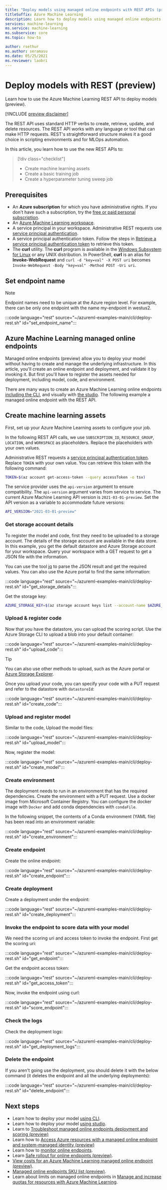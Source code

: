 ```yaml
---
title: "Deploy models using managed online endpoints with REST APIs (preview)"
titleSuffix: Azure Machine Learning
description: Learn how to deploy models using managed online endpoints with REST APIs.
services: machine-learning
ms.service: machine-learning
ms.subservice: core
ms.topic: how-to

author: rsethur
ms.author: seramasu
ms.date: 05/25/2021
ms.reviewer: laobri
---
```


# Deploy models with REST (preview)

Learn how to use the Azure Machine Learning REST API to deploy models (preview).

[!INCLUDE [preview disclaimer](../../includes/machine-learning-preview-generic-disclaimer.md)]

The REST API uses standard HTTP verbs to create, retrieve, update, and delete resources. The REST API works with any language or tool that can make HTTP requests. REST's straightforward structure makes it a good choice in scripting environments and for MLOps automation.

In this article, you learn how to use the new REST APIs to:

> [!div class="checklist"]
> * Create machine learning assets
> * Create a basic training job 
> * Create a hyperparameter tuning sweep job

## Prerequisites

- An **Azure subscription** for which you have administrative rights. If you don't have such a subscription, try the [free or paid personal subscription](https://aka.ms/AMLFree).
- An [Azure Machine Learning workspace](how-to-manage-workspace.md).
- A service principal in your workspace. Administrative REST requests use [service principal authentication](how-to-setup-authentication.md#use-service-principal-authentication).
- A service principal authentication token. Follow the steps in [Retrieve a service principal authentication token](./how-to-manage-rest.md#retrieve-a-service-principal-authentication-token) to retrieve this token. 
- The **curl** utility. The **curl** program is available in the [Windows Subsystem for Linux](/windows/wsl/install-win10) or any UNIX distribution. In PowerShell, **curl** is an alias for **Invoke-WebRequest** and `curl -d "key=val" -X POST uri` becomes `Invoke-WebRequest -Body "key=val" -Method POST -Uri uri`. 

## Set endpoint name

> [!NOTE]
> Endpoint names need to be unique at the Azure region level. For example, there can be only one endpoint with the name my-endpoint in westus2.

:::code language="rest" source="~/azureml-examples-main/cli/deploy-rest.sh" id="set_endpoint_name":::

## Azure Machine Learning managed online endpoints
Managed online endpoints (preview) allow you to deploy your model without having to create and manage the underlying infrastructure. In this article, you'll create an online endpoint and deployment, and validate it by invoking it. But first you'll have to register the assets needed for deployment, including model, code, and environment.

There are many ways to create an Azure Machine Learning online endpoints [including the CLI](how-to-deploy-managed-online-endpoints.md), and visually with [the studio](how-to-use-managed-online-endpoint-studio.md). The following example a managed online endpoint with the REST API.

## Create machine learning assets

First, set up your Azure Machine Learning assets to configure your job.

In the following REST API calls, we use `SUBSCRIPTION_ID`, `RESOURCE_GROUP`, `LOCATION`, and `WORKSPACE` as placeholders. Replace the placeholders with your own values. 

Administrative REST requests a [service principal authentication token](how-to-manage-rest.md#retrieve-a-service-principal-authentication-token). Replace `TOKEN` with your own value. You can retrieve this token with the following command:

```bash
TOKEN=$(az account get-access-token --query accessToken -o tsv)
```

The service provider uses the `api-version` argument to ensure compatibility. The `api-version` argument varies from service to service. The current Azure Machine Learning API version is `2021-03-01-preview`. Set the API version as a variable to accommodate future versions:

```bash
API_VERSION="2021-03-01-preview"
```

### Get storage account details

To register the model and code, first they need to be uploaded to a storage account. The details of the storage account are available in the data store. In this example, you get the default datastore and Azure Storage account for your workspace. Query your workspace with a GET request to get a JSON file with the information.

You can use the tool [jq](https://stedolan.github.io/jq/) to parse the JSON result and get the required values. You can also use the Azure portal to find the same information:

:::code language="rest" source="~/azureml-examples-main/cli/deploy-rest.sh" id="get_storage_details":::

Get the storage key:

```bash
AZURE_STORAGE_KEY=$(az storage account keys list --account-name $AZURE_STORAGE_ACCOUNT | jq '.[0].value')
```

### Upload & register code

Now that you have the datastore, you can upload the scoring script. Use the Azure Storage CLI to upload a blob into your default container:

:::code language="rest" source="~/azureml-examples-main/cli/deploy-rest.sh" id="upload_code":::

> [!TIP]
> You can also use other methods to upload, such as the Azure portal or [Azure Storage Explorer](https://azure.microsoft.com/features/storage-explorer/).

Once you upload your code, you can specify your code with a PUT request and refer to the datastore with `datastoreId`:

:::code language="rest" source="~/azureml-examples-main/cli/deploy-rest.sh" id="create_code":::

### Upload and register model

Similar to the code, Upload the model files:

:::code language="rest" source="~/azureml-examples-main/cli/deploy-rest.sh" id="upload_model":::

Now, register the model:

:::code language="rest" source="~/azureml-examples-main/cli/deploy-rest.sh" id="create_model":::

### Create environment
The deployment needs to run in an environment that has the required dependencies. Create the environment with a PUT request. Use a docker image from Microsoft Container Registry. You can configure the docker image with `Docker` and add conda dependencies with `condaFile`.

In the following snippet, the contents of a Conda environment (YAML file) has been read into an environment variable:

:::code language="rest" source="~/azureml-examples-main/cli/deploy-rest.sh" id="create_environment":::

### Create endpoint

Create the online endpoint:

:::code language="rest" source="~/azureml-examples-main/cli/deploy-rest.sh" id="create_endpoint":::

### Create deployment

Create a deployment under the endpoint:

:::code language="rest" source="~/azureml-examples-main/cli/deploy-rest.sh" id="create_deployment":::

### Invoke the endpoint to score data with your model

We need the scoring uri and access token to invoke the endpoint. First get the scoring uri:

:::code language="rest" source="~/azureml-examples-main/cli/deploy-rest.sh" id="get_endpoint":::

Get the endpoint access token:

:::code language="rest" source="~/azureml-examples-main/cli/deploy-rest.sh" id="get_access_token":::

Now, invoke the endpoint using curl:

:::code language="rest" source="~/azureml-examples-main/cli/deploy-rest.sh" id="score_endpoint":::

### Check the logs

Check the deployment logs:

:::code language="rest" source="~/azureml-examples-main/cli/deploy-rest.sh" id="get_deployment_logs":::

### Delete the endpoint

If you aren't going use the deployment, you should delete it with the below command (it deletes the endpoint and all the underlying deployments):

:::code language="rest" source="~/azureml-examples-main/cli/deploy-rest.sh" id="delete_endpoint":::

## Next steps

* Learn how to deploy your model [using CLI](how-to-deploy-managed-online-endpoints.md).
* Learn how to deploy your model [using studio](how-to-use-managed-online-endpoint-studio.md).
* Learn to [Troubleshoot managed online endpoints deployment and scoring (preview)](how-to-troubleshoot-managed-online-endpoints.md)
* Learn how to [Access Azure resources with a managed online endpoint and system-managed identity (preview)](tutorial-deploy-managed-endpoints-using-system-managed-identity.md)
* Learn how to [monitor online endpoints](how-to-monitor-online-endpoints.md).
* Learn [Safe rollout for online endpoints (preview)](how-to-safely-rollout-managed-endpoints.md).
* [View costs for an Azure Machine Learning managed online endpoint (preview)](how-to-view-online-endpoints-costs.md).
* [Managed online endpoints SKU list (preview)](reference-managed-online-endpoints-vm-sku-list.md).
* Learn about limits on managed online endpoints in [Manage and increase quotas for resources with Azure Machine Learning](how-to-manage-quotas.md#azure-machine-learning-managed-online-endpoints-preview).